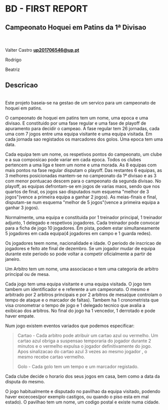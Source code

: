 # BD - FIRST REPORT 

## Campeonato Hoquei em Patins da 1ª Divisao  
\
\
Valter Castro  **up201706546@up.pt**

Rodrigo 

Beatriz 

## Descricao
\
Este projeto baseia-se na gestao de um servico para um campeonato de hoquei em patins.

O campeonato de hoquei em patins tem um nome, uma epoca e uma divisao. E constituido por uma fase regular e uma fase de playoff de apuramento para decidir o campeao. A fase regular tem 26 jornadas, cada uma com 7 jogos entre uma equipa visitante e uma equipa visitada. Em cada jornada sao registados os marcadores dos golos. Uma epoca tem uma data.

Cada equipa tem um nome, os respetivos pontos do campeonato, um clube e a sua composicao pode variar em cada epoca. Todos os clubes pertencem a uma liga e teem um nome e uma morada. As 8 equipas com mais pontos na fase regular disputam o playoff. Das restantes 6 equipas, as 3 melhores posicionadas mantem-se no campeonato da 1ª divisao e as 3 com menor pontuacao descem para o campeonato da segunda divisao. No playoff, as equipas defrontam-se em jogos de varias maos, sendo que nos quartos de final, os jogos sao disputados num esquema "melhor de 3 jogos"(vence a primeira equipa a ganhar 2 jogos). As meias-finais e final, disputam-se num esquema "melhor de 5 jogos"(vence a primeira equipa a ganhar 3 jogos).

Normalmente, uma equipa e constituida por 1 treinador principal, 1 treinador adjunto, 1 delegado e respetivos jogadores. Cada treinador pode convocar para a ficha de jogo 10 jogadores. Em pista, podem estar simultaneamente 5 jogadores em cada equipa(4 jogadores em campo e 1 guarda redes). 

Os jogadores teem nome, nacionalidade e idade. O periodo de inscricao de jogadores e feito ate final de dezembro. Se um jogador mudar de equipa durante este periodo so pode voltar a competir oficialmente a partir de janeiro.

Um Arbitro tem um nome, uma associacao e tem uma categoria de arbitro principal ou de mesa.

Cada jogo tem uma equipa visitante e uma equipa visitada. O jogo tem tambem um identificador e e referente a um campeonato. O mesmo e arbitrado por 2 arbitros principais e por 2 arbitros de mesa(que controlam o tempo de ataque e o marcador de faltas). Tambem ha 1 cronometrista que visa cronometrar o tempo de jogo e 1 delegado tecnico que avalia a exibicao dos arbitros. No final do jogo ha 1 vencedor, 1 derrotado e pode haver empate.


Num jogo existem eventos variados que podemos especificar:

>Cartao - Cada arbitro pode atribuir um cartao azul ou vermelho. Um cartao azul obriga a suspensao temporaria do jogador durante 2 minutos e o vermelho expulsa o jogador definitivamente do jogo. Apos sinalizacao do cartao azul 3 vezes ao mesmo jogador , o mesmo recebe cartao vermelho.
>
>Golo - Cada golo tem um tempo e um marcador registado.


Cada clube decide o horario dos seus jogos em casa, bem como a data da disputa do mesmo.

O jogo habitualmente e disputado no pavilhao da equipa visitado, podendo haver excecoes(por exemplo castigos, ou quando o piso esta em mal estado). O pavilhao tem um nome, um codigo postal e existe numa cidade.






